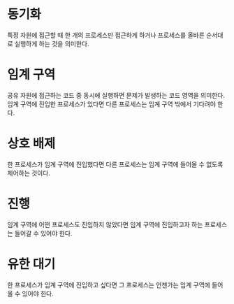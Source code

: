 # 동기화

특정 자원에 접근할 때 한 개의 프로세스만 접근하게 하거나 프로세스를 올바른 순서대로 실행하게 하는 것을 의미한다.

# 임계 구역

공유 자원에 접근하는 코드 중 동시에 실행하면 문제가 발생하는 코드 영역을 의미한다.
임계 구역에 진입한 프로세스가 있다면 다른 프로세스는 임계 구역 밖에서 기다려야 한다.

# 상호 배제

한 프로세스가 임계 구역에 진입했다면 다른 프로세스는 임계 구역에 들어올 수 없도록 제어하는 것이다.

# 진행

임계 구역에 어떤 프로세스도 진입하지 않았다면 임계 구역에 진입하고자 하는 프로세스는 들어갈 수 있어야 한다.

# 유한 대기

한 프로세스가 임계 구역에 진입하고 싶다면 그 프로세스는 언젠가는 임계 구역에 들어올 수 있어야 한다.
